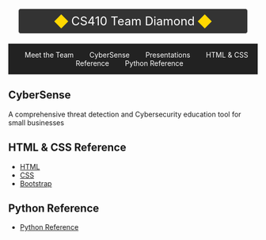 <div style="display: flex; align-items: center; justify-content: center; border: 1px solid #ddd; padding: 10px; background-color: #333; border-radius: 5px; margin: 20px;">
    <div style="width: 20px; height: 20px; background-color: #FFD700; transform: rotate(45deg); margin: 0 10px;"></div>
    <div style="color: #fff; font-size: 24px;">CS410 Team Diamond</div>
    <div style="width: 20px; height: 20px; background-color: #FFD700; transform: rotate(45deg); margin: 0 10px;"></div>
</div>

<nav style="background-color: #222; padding: 1em; text-align: center;">
    <a href="team_bios.md" style="color: #fff; text-decoration: none; margin: 0 1em;">Meet the Team</a>
    <a href="#cybersense" style="color: #fff; text-decoration: none; margin: 0 1em;">CyberSense</a>
    <a href="#presentations" style="color: #fff; text-decoration: none; margin: 0 1em;">Presentations</a>
    <a href="#htmlcss" style="color: #fff; text-decoration: none; margin: 0 1em;">HTML & CSS Reference</a>
    <a href="#python" style="color: #fff; text-decoration: none; margin: 0 1em;">Python Reference</a>
   
</nav>

## CyberSense

A comprehensive threat detection and Cybersecurity education tool for small businesses


## HTML & CSS Reference

  - [HTML](https://www.w3schools.com/html/default.asp)
  - [CSS](https://www.w3schools.com/css/default.asp)
  - [Bootstrap](https://www.w3schools.com/bootstrap5/index.php)


## Python Reference

  - [Python Reference](https://docs.python.org/3/reference/index.html)


